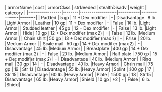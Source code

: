 | armorName     | cost   | armorClass  | strNeeded  | stealthDisadv       | weight |  category |
|-----------------|--------|-------------------|-----------|---------------|--------|
| Padded          | 5 gp   | 11 + Dex modifier | -         | Disadvantage  | 8 lb.  |Light Armor|
| Leather         | 10 gp  | 11 + Dex modifier | -         | False             | 10 lb. |Light Armor|
| Studded leather | 45 gp  | 12 + Dex modifier | -         | False             | 13 lb. |Light Armor|
| Hide            | 10 gp  | 12 + Dex modifier (max 2) | -         | False             | 12 lb. |Medium Armor |
| Chain shirt     | 50 gp  | 13 + Dex modifier (max 2) | -         | False             | 20 lb. |Medium Armor |
| Scale mail      | 50 gp  | 14 + Dex modifier (max 2) | -         | Disadvantage  | 45 lb. |Medium Armor |
| Breastplate     | 400 gp | 14 + Dex modifier (max 2) | -         | False             | 20 lb. |Medium Armor |
| Half plate      | 750 gp | 15 + Dex modifier (max 2) | -         | Disadvantage  | 40 lb. |Medium Armor |
| Ring mail       | 30 gp    | 14               | -         | Disadvantage  | 40 lb. |Heavy Armor|
| Chain mail      | 75 gp    | 16               | Str 13    | Disadvantage  | 55 lb. |Heavy Armor|
| Splint          | 200 gp   | 17               | Str 15    | Disadvantage  | 60 lb. |Heavy Armor|
| Plate           | 1,500 gp | 18               | Str 15    | Disadvantage  | 65 lb. |Heavy Armor|
| Shield          | 10 gp    | +2               | -         | False             | 6  lb. |Shield|